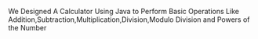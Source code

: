 We Designed A Calculator Using Java to Perform Basic Operations Like Addition,Subtraction,Multiplication,Division,Modulo Division and Powers of the Number
